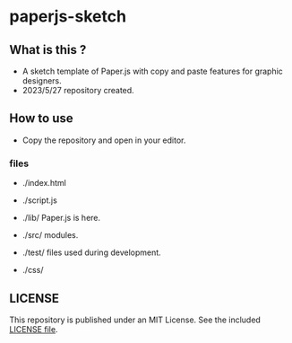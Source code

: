 # paperjs-sketch

## What is this ?

- A sketch template of Paper.js with copy and paste features for graphic designers.
- 2023/5/27 repository created.

## How to use

- Copy the repository and open in your editor.

### files

- ./index.html
- ./script.js

- ./lib/ Paper.js is here.
- ./src/ modules.
- ./test/ files used during development.
- ./css/

## LICENSE

This repository is published under an MIT License. See the included [LICENSE file](./LICENSE.txt).
